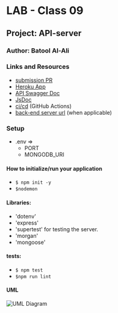 # LAB - Class 09

## Project: API-server

### Author: Batool Al-Ali

### Links and Resources

- [submission PR](https://github.com/batool-alali-401-advanced-javascript/api-server/pull/13)
- [Heroku App](https://api-server-2020.herokuapp.com/)
- [API Swagger Doc](https://app.swaggerhub.com/apis/batoolalali/default-title/0.2)
- [JsDoc](https://api-server-2020.herokuapp.com/)
- [ci/cd](https://github.com/batool-alali-401-advanced-javascript/api-server/runs/743680889) (GitHub Actions)
- [back-end server url](http://xyz.com) (when applicable)


### Setup
- .env => 
    - PORT
    - MONGODB_URI

#### How to initialize/run your application 
- `$ npm init -y`
- `$nodemon`

#### Libraries:
- 'dotenv'
- 'express'
- 'supertest' for testing the server.
- 'morgan'
- 'mongoose'



#### tests:
- `$ npm test`
- `$npm run lint`


#### UML
![UML Diagram](UML4.png)